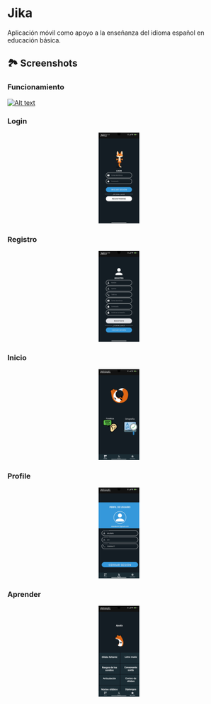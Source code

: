 # Jika
Aplicación móvil como apoyo a la enseñanza del idioma español en educación básica.

## 🏞️ Screenshots

### Funcionamiento
[![Alt text](https://img.youtube.com/vi/8E6J3Lwd1VY/0.jpg)](https://www.youtube.com/watch?v=8E6J3Lwd1VY)

### Login

<div align=center><img src="./capturas/Jika/Screenshot_2023-06-05-16-12-32-020_com.progm.jika_e.jpg" style="zoom:20%" alt="fig"></div>


### Registro

<div align=center><img src="./capturas/Jika/Screenshot_2023-06-05-16-20-14-095_com.progm.jika_e.jpg" style="zoom:20%" alt="fig"></div>

### Inicio

<div align=center><img src="./capturas/Jika/Screenshot_2023-06-05-16-21-25-205_com.progm.jika_e.jpg" style="zoom:20%" alt="fig"></div>

### Profile

<div align=center><img src="./capturas/Jika/Screenshot_2023-06-05-16-21-37-161_com.progm.jika_e.jpg" style="zoom:20%" alt="fig"></div>

### Aprender

<div align=center><img src="./capturas/Jika/Screenshot_2023-06-05-16-21-32-584_com.progm.jika_e.jpg" style="zoom:20%" alt="fig"></div>
